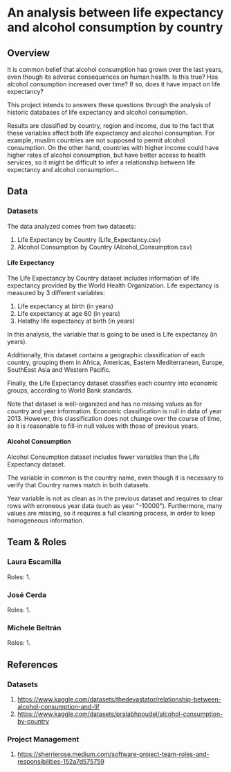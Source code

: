 # An analysis between life expectancy and alcohol consumption by country

## Overview

It is common belief that alcohol consumption has grown over the last years, even though its adverse consequences on human health. Is this true? Has alcohol consumption increased over time? If so, does it have impact on life expectancy?

This project intends to answers these questions through the analysis of historic databases of life expectancy and alcohol consumption.

Results are classified by country, region and income, due to the fact that these variables affect both life expectancy and alcohol consumption. For example, muslim countries are not supposed to permit alcohol consumption. On the other hand, countries with higher income could have higher rates of alcohol consumption, but have better access to health services, so it might be difficult to infer a relationship between life expectancy and alcohol consumption...


## Data

### Datasets

The data analyzed comes from two datasets:
1. Life Expectancy by Country (Life_Expectancy.csv)
2. Alcohol Consumption by Country (Alcohol_Consumption.csv)

#### Life Expectancy

The Life Expectancy by Country dataset includes information of life expectancy provided by the World Health Organization. Life expectancy is measured by 3 different variables:
1. Life expectancy at birth (in years)
2. Life expectancy at age 60 (in years)
3. Helathy life expectancy at birth (in years)

In this analysis, the variable that is going to be used is Life expectancy (in years).

Additionally, this dataset contains a geographic classification of each country, grouping them in Africa, Americas, Eastern Mediterranean, Europe, SouthEast Asia and Western Pacific.

Finally, the Life Expectancy dataset classifies each country into economic groups, according to World Bank standards. 

Note that dataset is well-organized and has no missing values as for country and year information. Economic classification is null in data of year 2013. However, this classification does not change over the course of time, so it is reasonable to fill-in null values with those of previous years.

#### Alcohol Consumption

Alcohol Consumption dataset includes fewer variables than the Life Expectancy dataset.

The variable in common is the country name, even though it is necessary to verify that Country names match in both datasets.

Year variable is not as clean as in the previous dataset and requires to clear rows with erroneous year data (such as year "-10000"). Furthermore, many values are missing, so it requires a full cleaning process, in order to keep homogeneous information.


## Team & Roles

### Laura Escamilla

Roles:
1.

### José Cerda

Roles:
1. 

### Michele Beltrán

Roles:
1.

## References

### Datasets

1. https://www.kaggle.com/datasets/thedevastator/relationship-between-alcohol-consumption-and-lif
2. https://www.kaggle.com/datasets/pralabhpoudel/alcohol-consumption-by-country

### Project Management

1. https://sherrierose.medium.com/software-project-team-roles-and-responsibilities-152a7d575759